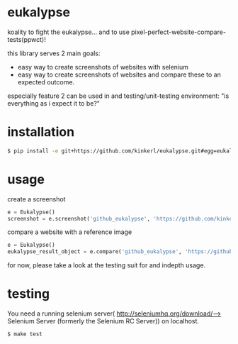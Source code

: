 eukalypse
=========

koality to fight the eukalypse... and to use pixel-perfect-website-compare-tests(ppwct)!

this library serves 2 main goals:

* easy way to create screenshots of websites with selenium
* easy way to create screenshots of websites and compare these to an expected outcome. 

especially feature 2 can be used in and testing/unit-testing environment: "is everything as i expect it to be?"

installation
============

```bash
$ pip install -e git+https://github.com/kinkerl/eukalypse.git#egg=eukalypse
```

usage
=====


create a screenshot
```python
e = Eukalypse()
screenshot = e.screenshot('github_eukalypse', 'https://github.com/kinkerl/eukalypse')
```

compare a website with a reference image
```python
e = Eukalypse()
eukalypse_result_object = e.compare('github_eukalypse', 'https://github.com/kinkerl/eukalypse', 'my_reference_image.png')
```

for now, please take a look at the testing suit for and indepth usage. 

testing
==========

You need a running selenium server( http://seleniumhq.org/download/--> Selenium Server (formerly the Selenium RC Server))  on localhost. 

```bash
$ make test
```

